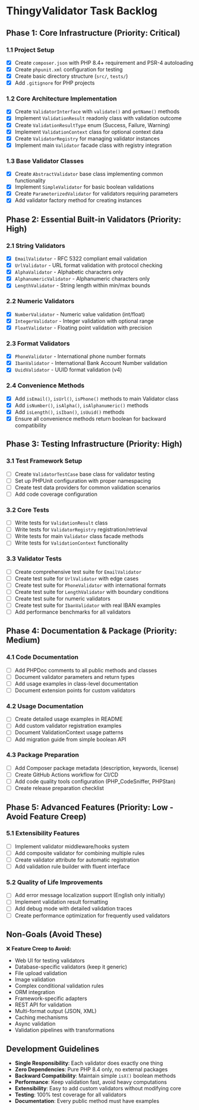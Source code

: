 # ThingyValidator Task Backlog

## Phase 1: Core Infrastructure (Priority: Critical)

### 1.1 Project Setup
- [x] Create `composer.json` with PHP 8.4+ requirement and PSR-4 autoloading
- [x] Create `phpunit.xml` configuration for testing
- [x] Create basic directory structure (`src/`, `tests/`)
- [x] Add `.gitignore` for PHP projects

### 1.2 Core Architecture Implementation
- [x] Create `ValidatorInterface` with `validate()` and `getName()` methods
- [x] Implement `ValidationResult` readonly class with validation outcome
- [x] Create `ValidationResultType` enum (Success, Failure, Warning)
- [x] Implement `ValidationContext` class for optional context data
- [x] Create `ValidatorRegistry` for managing validator instances
- [x] Implement main `Validator` facade class with registry integration

### 1.3 Base Validator Classes
- [x] Create `AbstractValidator` base class implementing common functionality
- [x] Implement `SimpleValidator` for basic boolean validations
- [x] Create `ParameterizedValidator` for validators requiring parameters
- [x] Add validator factory method for creating instances

## Phase 2: Essential Built-in Validators (Priority: High)

### 2.1 String Validators
- [x] `EmailValidator` - RFC 5322 compliant email validation
- [x] `UrlValidator` - URL format validation with protocol checking
- [x] `AlphaValidator` - Alphabetic characters only
- [x] `AlphanumericValidator` - Alphanumeric characters only
- [x] `LengthValidator` - String length within min/max bounds

### 2.2 Numeric Validators
- [x] `NumberValidator` - Numeric value validation (int/float)
- [x] `IntegerValidator` - Integer validation with optional range
- [x] `FloatValidator` - Floating point validation with precision

### 2.3 Format Validators
- [x] `PhoneValidator` - International phone number formats
- [x] `IbanValidator` - International Bank Account Number validation
- [x] `UuidValidator` - UUID format validation (v4)

### 2.4 Convenience Methods
- [x] Add `isEmail()`, `isUrl()`, `isPhone()` methods to main Validator class
- [x] Add `isNumber()`, `isAlpha()`, `isAlphanumeric()` methods
- [x] Add `isLength()`, `isIban()`, `isUuid()` methods
- [x] Ensure all convenience methods return boolean for backward compatibility

## Phase 3: Testing Infrastructure (Priority: High)

### 3.1 Test Framework Setup
- [ ] Create `ValidatorTestCase` base class for validator testing
- [ ] Set up PHPUnit configuration with proper namespacing
- [ ] Create test data providers for common validation scenarios
- [ ] Add code coverage configuration

### 3.2 Core Tests
- [ ] Write tests for `ValidationResult` class
- [ ] Write tests for `ValidatorRegistry` registration/retrieval
- [ ] Write tests for main `Validator` class facade methods
- [ ] Write tests for `ValidationContext` functionality

### 3.3 Validator Tests
- [ ] Create comprehensive test suite for `EmailValidator`
- [ ] Create test suite for `UrlValidator` with edge cases
- [ ] Create test suite for `PhoneValidator` with international formats
- [ ] Create test suite for `LengthValidator` with boundary conditions
- [ ] Create test suite for numeric validators
- [ ] Create test suite for `IbanValidator` with real IBAN examples
- [ ] Add performance benchmarks for all validators

## Phase 4: Documentation & Package (Priority: Medium)

### 4.1 Code Documentation
- [ ] Add PHPDoc comments to all public methods and classes
- [ ] Document validator parameters and return types
- [ ] Add usage examples in class-level documentation
- [ ] Document extension points for custom validators

### 4.2 Usage Documentation
- [ ] Create detailed usage examples in README
- [ ] Add custom validator registration examples
- [ ] Document ValidationContext usage patterns
- [ ] Add migration guide from simple boolean API

### 4.3 Package Preparation
- [ ] Add Composer package metadata (description, keywords, license)
- [ ] Create GitHub Actions workflow for CI/CD
- [ ] Add code quality tools configuration (PHP_CodeSniffer, PHPStan)
- [ ] Create release preparation checklist

## Phase 5: Advanced Features (Priority: Low - Avoid Feature Creep)

### 5.1 Extensibility Features
- [ ] Implement validator middleware/hooks system
- [ ] Add composite validator for combining multiple rules
- [ ] Create validator attribute for automatic registration
- [ ] Add validation rule builder with fluent interface

### 5.2 Quality of Life Improvements
- [ ] Add error message localization support (English only initially)
- [ ] Implement validation result formatting
- [ ] Add debug mode with detailed validation traces
- [ ] Create performance optimization for frequently used validators

## Non-Goals (Avoid These)

❌ **Feature Creep to Avoid:**
- Web UI for testing validators
- Database-specific validators (keep it generic)
- File upload validation
- Image validation
- Complex conditional validation rules
- ORM integration
- Framework-specific adapters
- REST API for validation
- Multi-format output (JSON, XML)
- Caching mechanisms
- Async validation
- Validation pipelines with transformations

## Development Guidelines

- **Single Responsibility**: Each validator does exactly one thing
- **Zero Dependencies**: Pure PHP 8.4 only, no external packages
- **Backward Compatibility**: Maintain simple `isX()` boolean methods
- **Performance**: Keep validation fast, avoid heavy computations
- **Extensibility**: Easy to add custom validators without modifying core
- **Testing**: 100% test coverage for all validators
- **Documentation**: Every public method must have examples